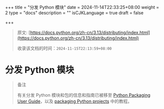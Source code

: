 +++
title = "分发 Python 模块"
date = 2024-11-14T22:33:25+08:00
weight = 2
type = "docs"
description = ""
isCJKLanguage = true
draft = false

+++

> 原文: [https://docs.python.org/zh-cn/3.13/distributing/index.html](https://docs.python.org/zh-cn/3.13/distributing/index.html)
>
> 收录该文档的时间：`2024-11-15T22:13:59+08:00`

# 分发 Python 模块

> 备注
>
>  
>
> 有关分发 Python 模块和包的信息和指南已被移至 [Python Packaging User Guide](https://packaging.python.org/)，以及 [packaging Python projects](https://packaging.python.org/en/latest/tutorials/packaging-projects/) 中的教程。
